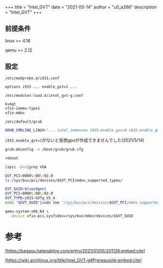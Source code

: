 +++
title = "Intel_GVT"
date = "2021-05-14"
author = "u0_a266"
description = "Intel_GVT"
+++

## 前提条件

linux >= 4.16

qemu >= 2.12

## 設定

`/etc/modprobe.d/i915.conf`

```bash
options i915 ... enable_gvt=1 ...
```

`/etc/modules-load.d/intel_gvt-g.conf`

```bash
kvmgt
vfio-iommu-type1
vfio-mdev
```

`/etc/default/grub`

```bash
GRUB_CMDLINE_LINUX="... intel_iommu=on i915.enable_guc=0 i915.enable_gvt=1 ..."
```

`i915.enable_gvt=1`がないと仮想gpuが作成できませんでした(2021/5/14)

```bash
grub-mkconfig -o /boot/grub/grub.cfg
```

```bash
reboot
```

```bash
lspci -Dnn|grep VGA
```

```bash
GVT_PCI=0000\:00\:02.0
ls /sys/bus/pci/devices/$GVT_PCI/mdev_supported_types/
```

```bash
GVT_GUID=$(uuidgen)
GVT_PCI=0000\:00\:02.0
GVT_TYPE=i915-GVTg_V5_4
echo "$GVT_GUID"|sudo tee "/sys/bus/pci/devices/$GVT_PCI/mdev_supported_types/$GVT_TYPE/create"
```

```bash
qemu-system-x86_64 \
  -device vfio-pci,sysfsdev=/sys/bus/mdev/devices/$GVT_GUID
```

 # 参考

[https://kagasu.hatenablog.com/entry/2021/01/05/201126:embed:cite]

[https://wiki.archlinux.org/title/Intel_GVT-g#Prerequisite:embed:cite]


